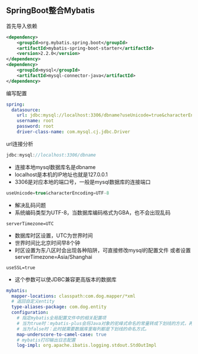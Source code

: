## SpringBoot整合Mybatis

首先导入依赖

```xml
<dependency>
    <groupId>org.mybatis.spring.boot</groupId>
    <artifactId>mybatis-spring-boot-starter</artifactId>
    <version>2.2.0</version>
</dependency>
<dependency>
    <groupId>mysql</groupId>
    <artifactId>mysql-connector-java</artifactId>
</dependency>
```

编写配置

```yaml
spring:
  datasource:
    url: jdbc:mysql://localhost:3306/dbname?useUnicode=true&characterEncoding=UTF-8&serverTimezone=UTC
    username: root
    password: root
    driver-class-name: com.mysql.cj.jdbc.Driver
```

url连接分析

```java
jdbc:mysql://localhost:3306/dbname
```

- 连接本地mysql数据库名是dbname
- localhost是本机的IP地址也就是127.0.0.1
- 3306是对应本地的端口号，一般是mysql数据库的连接端口

```java
useUnicode=true&characterEncoding=UTF-8
```

- 解决乱码问题
- 系统编码类型为UTF-8，当数据库编码格式为GBA，也不会出现乱码

```
serverTimezone=UTC
```

- 数据库时区设置，UTC为世界时间
- 世界时间比北京时间早8个钟
- 时区设置为东八区时会出现各种陷阱，可直接修改mysql的配置文件
  或者设置serverTimezone=Asia/Shanghai

```
useSSL=true
```

- 这个参数可以使JDBC兼容更高版本的数据库

```yaml
mybatis:
  mapper-locations: classpath:com.dog.mapper/*xml
  # 返回自定义entity
  type-aliases-package: com.dog.entity
  configuration: 
    # 指定mybatis全局配置文件中的相关配置项
    # 当为true时：mybatis-plus会将Java对象的驼峰式命名的常量转成下划线的方式，再与数据库表列字段进行匹配，这样会造成错误。 此时需要利用@TableField注解指定常量在表中的列名。
    # 当为false时：此时就需要数据库里每列都是下划线的命名方式。
    map-underscore-to-camel-case: true
    # mybatis打印输出日志配置
    log-impl: org.apache.ibatis.logging.stdout.StdOutImpl

```

